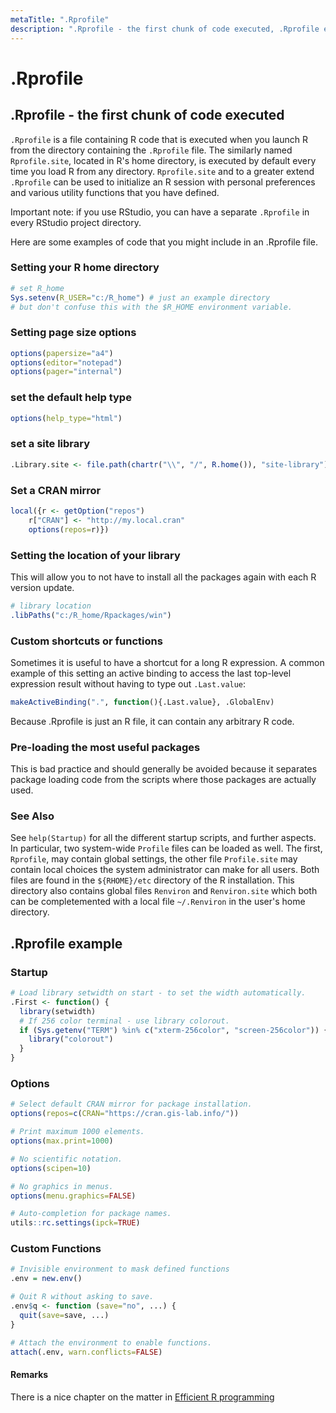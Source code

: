 ```yaml
---
metaTitle: ".Rprofile"
description: ".Rprofile - the first chunk of code executed, .Rprofile example"
---
```


# .Rprofile



## .Rprofile - the first chunk of code executed


`.Rprofile` is a file containing R code that is executed when you launch R from the directory containing the `.Rprofile` file. The similarly named `Rprofile.site`, located in R's home directory, is executed by default every time you load R from any directory. `Rprofile.site` and to a greater extend `.Rprofile` can be used to initialize an R session with personal preferences and various utility functions that you have defined.

> 
Important note: if you use RStudio, you can have a separate `.Rprofile` in every RStudio project directory.


Here are some examples of code that you might include in an .Rprofile file.

### Setting your R home directory

```r
# set R_home
Sys.setenv(R_USER="c:/R_home") # just an example directory
# but don't confuse this with the $R_HOME environment variable.

```

### Setting page size options

```r
options(papersize="a4")
options(editor="notepad")
options(pager="internal")

```

### set the default help type

```r
options(help_type="html")

```

### set a site library

```r
.Library.site <- file.path(chartr("\\", "/", R.home()), "site-library")

```

### Set a CRAN mirror

```r
local({r <- getOption("repos")
    r["CRAN"] <- "http://my.local.cran"
    options(repos=r)})

```

### Setting the location of your library

This will allow you to not have to install all the packages again with each R version update.

```r
# library location
.libPaths("c:/R_home/Rpackages/win")

```

### Custom shortcuts or functions

Sometimes it is useful to have a shortcut for a long R expression. A common example of this setting an active binding to access the last top-level expression result without having to type out `.Last.value`:

```r
makeActiveBinding(".", function(){.Last.value}, .GlobalEnv)

```

Because .Rprofile is just an R file, it can contain any arbitrary R code.

### Pre-loading the most useful packages

This is bad practice and should generally be avoided because it separates package loading code from the scripts where those packages are actually used.

### See Also

See `help(Startup)` for all the different startup scripts, and further aspects.  In particular, two system-wide `Profile` files can be loaded as well.  The first, `Rprofile`,  may contain global settings, the other file `Profile.site` may contain local choices the system administrator can make for all users.  Both files are found in the `${RHOME}/etc` directory of the R installation.  This directory also contains global files `Renviron` and `Renviron.site` which both can be completemented with a local file `~/.Renviron` in the user's home directory.



## .Rprofile example


### Startup

```r
# Load library setwidth on start - to set the width automatically.
.First <- function() {
  library(setwidth)
  # If 256 color terminal - use library colorout.
  if (Sys.getenv("TERM") %in% c("xterm-256color", "screen-256color")) {
    library("colorout")
  }
}

```

### Options

```r
# Select default CRAN mirror for package installation.
options(repos=c(CRAN="https://cran.gis-lab.info/"))

# Print maximum 1000 elements.
options(max.print=1000)

# No scientific notation.
options(scipen=10)

# No graphics in menus.
options(menu.graphics=FALSE)

# Auto-completion for package names.
utils::rc.settings(ipck=TRUE)

```

### Custom Functions

```r
# Invisible environment to mask defined functions
.env = new.env()

# Quit R without asking to save.
.env$q <- function (save="no", ...) {
  quit(save=save, ...)
}

# Attach the environment to enable functions.
attach(.env, warn.conflicts=FALSE)

```



#### Remarks


There is a nice chapter on the matter in [Efficient R programming](https://bookdown.org/csgillespie/efficientR/set-up.html#r-startup)

